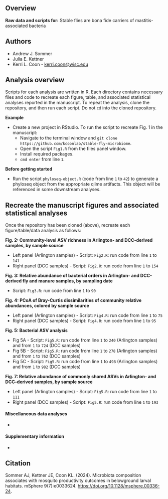 ## Overview 
**Raw data and scripts for:**
Stable flies are bona fide carriers of mastitis-associated bacteria

## Authors 
* Andrew J. Sommer
* Julia E. Kettner
* Kerri L. Coon - kerri.coon@wisc.edu

## Analysis overview 
Scripts for each analysis are written in R. Each directory contains necessary files and code to recreate each figure, table, and associated statistical analyses reported in the manuscript. To repeat the analysis, clone the repository, and then run each script. Do not `cd` into the cloned repository. 

**Example**
* Create a new project in RStudio. To run the script to recreate Fig. 1 in the manuscript: 
	* Navigate to the terminal window and `git clone https://github.com/kcoonlab/stable-fly-microbiome`.
	* Open the script `Fig1.R` from the files panel window.
	* Install required packages. 
	* `cmd enter` from line `1`.

**Before getting started**
* Run the script `phyloseq-object.R` (code from line `1` to `42`) to generate a phyloseq object from the appropriate qiime artifacts. This object will be referenced in some downstream analyses.

## Recreate the manuscript figures and associated statistical analyses
Once the repository has been cloned (above), recreate each figure/table/data analysis as follows: 

**Fig. 2: Community-level ASV richness in Arlington- and DCC-derived samples, by sample source**
* Left panel (Arlington samples) - Script: `Fig2.R`: run code from line `1` to `141`
* Right panel (DCC samples) - Script: `Fig2.R`: run code from line `1` to `154`

**Fig. 3: Relative abundance of bacterial orders in Arlington- and DCC-derived fly and manure samples, by sampling date**
* Script: `Fig3.R`: run code from line `1` to `90`

**Fig. 4: PCoA of Bray-Curtis dissimilarities of community relative abundances, colored by sample source**
* Left panel (Arlington samples) - Script: `Fig4.R`: run code from line `1` to `75`
* Right panel (DCC samples) - Script: `Fig4.R`: run code from line `1` to `95`

**Fig. 5: Bacterial ASV analysis**
* Fig 5A - Script: `Fig5.R`: run code from line `1` to `240` (Arlington samples) and from `1` to `724` (DCC samples)
* Fig 5B - Script: `Fig5.R`: run code from line `1` to `278` (Arlington samples) and from `1` to `762` (DCC samples)
* Fig 5C - Script: `Fig5.R`: run code from line `1` to `498` (Arlington samples) and from `1` to `982` (DCC samples)

**Fig. 7: Relative abundance of commonly shared ASVs in Arlington- and DCC-derived samples, by sample source**
* Left panel (Arlington samples) - Script: `Fig5.R`: run code from line `1` to `111`
* Right panel (DCC samples) - Script: `Fig5.R`: run code from line `1` to `193`

#### Miscellaneous data analyses
* 

#### Supplementary information 
* 

## Citation 
Sommer AJ, Kettner JE, Coon KL. (2024). Microbiota composition associates with mosquito productivity outcomes in belowground larval habitats. mSphere 9(7):e0033624. https://doi.org/10.1128/msphere.00336-24.

